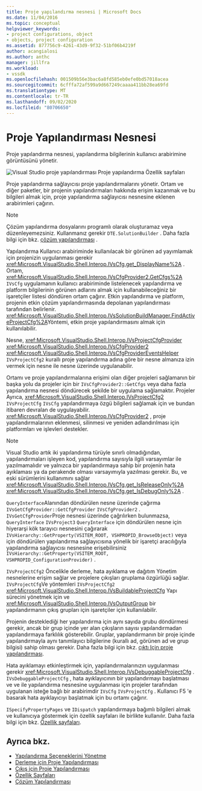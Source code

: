 ```yaml
---
title: Proje yapılandırma nesnesi | Microsoft Docs
ms.date: 11/04/2016
ms.topic: conceptual
helpviewer_keywords:
- project configurations, object
- objects, project configuration
ms.assetid: 877756c9-4261-43d9-9f32-51bf06b4219f
author: acangialosi
ms.author: anthc
manager: jillfra
ms.workload:
- vssdk
ms.openlocfilehash: 001509b56e3bac6a8fd585eb0efe0bd57018acea
ms.sourcegitcommit: 6cfffa72af599a9d667249caaaa411bb28ea69fd
ms.translationtype: MT
ms.contentlocale: tr-TR
ms.lasthandoff: 09/02/2020
ms.locfileid: "80706650"
---
```

# <a name="project-configuration-object"></a>Proje Yapılandırması Nesnesi
Proje yapılandırma nesnesi, yapılandırma bilgilerinin kullanıcı arabirimine görüntüsünü yönetir.

 ![Visual Studio proje yapılandırması](../../extensibility/internals/media/vsprojectcfg.gif "vsProjectCfg") Proje yapılandırma Özellik sayfaları

 Proje yapılandırma sağlayıcısı proje yapılandırmalarını yönetir. Ortam ve diğer paketler, bir projenin yapılandırmaları hakkında erişim kazanmak ve bu bilgileri almak için, proje yapılandırma sağlayıcısı nesnesine eklenen arabirimleri çağırın.

> [!NOTE]
> Çözüm yapılandırma dosyalarını programlı olarak oluşturamaz veya düzenleyemezsiniz. Kullanmanız gerekir `DTE.SolutionBuilder` . Daha fazla bilgi için bkz. [çözüm yapılandırması](../../extensibility/internals/solution-configuration.md) .

 Yapılandırma Kullanıcı arabiriminde kullanılacak bir görünen ad yayımlamak için projenizin uygulanması gerekir <xref:Microsoft.VisualStudio.Shell.Interop.IVsCfg.get_DisplayName%2A> . Ortam, <xref:Microsoft.VisualStudio.Shell.Interop.IVsCfgProvider2.GetCfgs%2A> `IVsCfg` uygulamanın kullanıcı arabiriminde listelenecek yapılandırma ve platform bilgilerinin görünen adlarını almak için kullanabileceğiniz bir işaretçiler listesi döndüren ortam çağırır. Etkin yapılandırma ve platform, projenin etkin çözüm yapılandırmasında depolanan yapılandırması tarafından belirlenir. <xref:Microsoft.VisualStudio.Shell.Interop.IVsSolutionBuildManager.FindActiveProjectCfg%2A>Yöntemi, etkin proje yapılandırmasını almak için kullanılabilir.

 Nesne, <xref:Microsoft.VisualStudio.Shell.Interop.IVsProjectCfgProvider> <xref:Microsoft.VisualStudio.Shell.Interop.IVsCfgProvider2> <xref:Microsoft.VisualStudio.Shell.Interop.IVsCfgProviderEventsHelper> `IVsProjectCfg2` kurallı proje yapılandırma adına göre bir nesne almanıza izin vermek için nesne ile nesne üzerinde uygulanabilir.

 Ortamı ve proje yapılandırmalarına erişimi olan diğer projeleri sağlamanın bir başka yolu da projeler için bir `IVsCfgProvider2::GetCfgs` veya daha fazla yapılandırma nesnesi döndürecek şekilde bir uygulama sağlamaktır. Projeler Ayrıca, <xref:Microsoft.VisualStudio.Shell.Interop.IVsProjectCfg2> `IVsProjectCfg` `IVsCfg` yapılandırmaya özgü bilgileri sağlamak için ve bundan itibaren devralan de uygulayabilir. <xref:Microsoft.VisualStudio.Shell.Interop.IVsCfgProvider2> , proje yapılandırmalarının eklenmesi, silinmesi ve yeniden adlandırılması için platformları ve işlevleri destekler.

> [!NOTE]
> Visual Studio artık iki yapılandırma türüyle sınırlı olmadığından, yapılandırmaları işleyen kod, yapılandırma sayısıyla ilgili varsayımlar ile yazılmamalıdır ve yalnızca bir yapılandırmaya sahip bir projenin hata ayıklaması ya da perakende olması varsayımıyla yazılması gerekir. Bu, ve eski sürümlerini kullanımını sağlar <xref:Microsoft.VisualStudio.Shell.Interop.IVsCfg.get_IsReleaseOnly%2A> <xref:Microsoft.VisualStudio.Shell.Interop.IVsCfg.get_IsDebugOnly%2A> .

 `QueryInterface`Alanından döndürülen nesne üzerinde çağırma `IVsGetCfgProvider::GetCfgProvider` `IVsCfgProvider2` . `IVsGetCfgProvider`Proje nesnesi üzerinde çağrılırken bulunmazsa, `QueryInterface` `IVsProject3` `QueryInterface` için döndürülen nesne için hiyerarşi kök tarayıcı nesnesini çağırarak `IVsHierarchy::GetProperty(VSITEM_ROOT, VSHPROPID_BrowseObject)` veya için döndürülen yapılandırma sağlayıcısına yönelik bir işaretçi aracılığıyla yapılandırma sağlayıcısı nesnesine erişebilirsiniz `IVsHierarchy::GetProperty(VSITEM_ROOT, VSHPROPID_ConfigurationProvider)` .

 `IVsProjectCfg2` Öncelikle derleme, hata ayıklama ve dağıtım Yönetim nesnelerine erişim sağlar ve projelere çıkışları gruplama özgürlüğü sağlar. `IVsProjectCfg`Ve yöntemleri `IVsProjectCfg2` <xref:Microsoft.VisualStudio.Shell.Interop.IVsBuildableProjectCfg> Yapı sürecini yönetmek için ve <xref:Microsoft.VisualStudio.Shell.Interop.IVsOutputGroup> bir yapılandırmanın çıkış grupları için işaretçiler için kullanılabilir.

 Projenin desteklediği her yapılandırma için aynı sayıda grubu döndürmesi gerekir, ancak bir grup içinde yer alan çıkışların sayısı yapılandırmadan yapılandırmaya farklılık gösterebilir. Gruplar, yapılandırmanın bir proje içinde yapılandırmayla aynı tanımlayıcı bilgilerine (kurallı ad, görünen ad ve grup bilgisi) sahip olması gerekir. Daha fazla bilgi için bkz. [çıktı Için proje yapılandırması](../../extensibility/internals/project-configuration-for-output.md).

 Hata ayıklamayı etkinleştirmek için, yapılandırmalarınızın uygulanması gerekir <xref:Microsoft.VisualStudio.Shell.Interop.IVsDebuggableProjectCfg> . `IVsDebuggableProjectCfg` , hata ayıklayıcının bir yapılandırmayı başlatması ve ve ile yapılandırma nesnesine uygulanması için projeler tarafından uygulanan isteğe bağlı bir arabirimdir `IVsCfg` `IVsProjectCfg` . Kullanıcı F5 'e basarak hata ayıklayıcıyı başlatmak için bu ortamı çağırır.

 `ISpecifyPropertyPages` ve `IDispatch` yapılandırmaya bağımlı bilgileri almak ve kullanıcıya göstermek için özellik sayfaları ile birlikte kullanılır. Daha fazla bilgi için bkz. [Özellik sayfaları](../../extensibility/internals/property-pages.md).

## <a name="see-also"></a>Ayrıca bkz.
- [Yapılandırma Seçeneklerini Yönetme](../../extensibility/internals/managing-configuration-options.md)
- [Derleme için Proje Yapılandırması](../../extensibility/internals/project-configuration-for-building.md)
- [Çıkış için Proje Yapılandırması](../../extensibility/internals/project-configuration-for-output.md)
- [Özellik Sayfaları](../../extensibility/internals/property-pages.md)
- [Çözüm Yapılandırması](../../extensibility/internals/solution-configuration.md)
